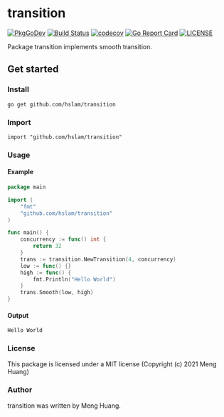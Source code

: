 # transition
[![PkgGoDev](https://pkg.go.dev/badge/github.com/hslam/transition)](https://pkg.go.dev/github.com/hslam/transition)
[![Build Status](https://github.com/hslam/transition/workflows/build/badge.svg)](https://github.com/hslam/transition/actions)
[![codecov](https://codecov.io/gh/hslam/transition/branch/master/graph/badge.svg)](https://codecov.io/gh/hslam/transition)
[![Go Report Card](https://goreportcard.com/badge/github.com/hslam/transition)](https://goreportcard.com/report/github.com/hslam/transition)
[![LICENSE](https://img.shields.io/github/license/hslam/transition.svg?style=flat-square)](https://github.com/hslam/transition/blob/master/LICENSE)

Package transition implements smooth transition.

## Get started

### Install
```
go get github.com/hslam/transition
```
### Import
```
import "github.com/hslam/transition"
```
### Usage
#### Example
```go
package main

import (
	"fmt"
	"github.com/hslam/transition"
)

func main() {
	concurrency := func() int {
		return 32
	}
	trans := transition.NewTransition(4, concurrency)
	low := func() {}
	high := func() {
		fmt.Println("Hello World")
	}
	trans.Smooth(low, high)
}
```

#### Output
```
Hello World
```

### License
This package is licensed under a MIT license (Copyright (c) 2021 Meng Huang)

### Author
transition was written by Meng Huang.


